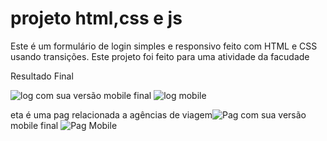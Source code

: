 # projeto html,css e js
Este é um formulário de login simples e responsivo feito com HTML e CSS usando transições.
Este projeto foi feito para uma atividade da facudade

Resultado Final

![log](https://user-images.githubusercontent.com/92549577/142514671-3d52620e-6593-4519-bf23-59d5d5d93486.jpeg)
com sua versão mobile final
![log mobile](https://user-images.githubusercontent.com/92549577/142514743-9d434ed8-81a6-4213-9f60-1704d01d9989.jpeg)

eta é uma pag relacionada a agências de viagem![Pag](https://user-images.githubusercontent.com/92549577/142515009-32404df0-a22f-4ed6-ac24-1a6df65f8c91.jpg)
com sua versão mobile final
![Pag Mobile](https://user-images.githubusercontent.com/92549577/142515052-76d5eef5-5960-4b86-bda7-f4fcb3edc0f0.jpg)
